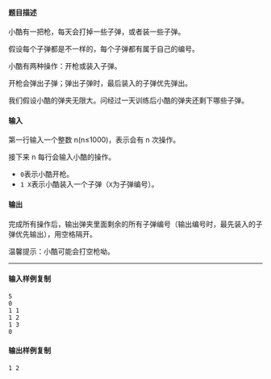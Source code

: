 #### 题目描述

小酷有一把枪，每天会打掉一些子弹，或者装一些子弹。

假设每个子弹都是不一样的，每个子弹都有属于自己的编号。

小酷有两种操作：开枪或装入子弹。

开枪会弹出子弹；弹出子弹时，最后装入的子弹优先弹出。

我们假设小酷的弹夹无限大。问经过一天训练后小酷的弹夹还剩下哪些子弹。

#### 输入

第一行输入一个整数 n(n≤1000)，表示会有 n 次操作。

接下来 n 每行会输入小酷的操作。

-   `0`表示小酷开枪。
-   `1 X`表示小酷装入一个子弹（`X`为子弹编号）。

#### 输出

完成所有操作后，输出弹夹里面剩余的所有子弹编号（输出编号时，最先装入的子弹优先输出），用空格隔开。

温馨提示：小酷可能会打空枪呦。

___

#### 输入样例复制

```
5
0
1 1
1 2
1 3
0
```

#### 输出样例复制

```
1 2
```